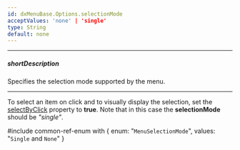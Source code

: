 ```yaml
---
id: dxMenuBase.Options.selectionMode
acceptValues: 'none' | 'single'
type: String
default: none
---
```

---
##### shortDescription
Specifies the selection mode supported by the menu.

---
To select an item on click and to visually display the selection, set the [selectByClick](/api-reference/10%20UI%20Widgets/dxMenuBase/1%20Configuration/selectByClick.md '/Documentation/ApiReference/UI_Components/dxMenu/Configuration/#selectByClick') property to **true**. Note that in this case the **selectionMode** should be *"single"*.

#include common-ref-enum with {
    enum: "`MenuSelectionMode`",
    values: "`Single` and `None`"
}